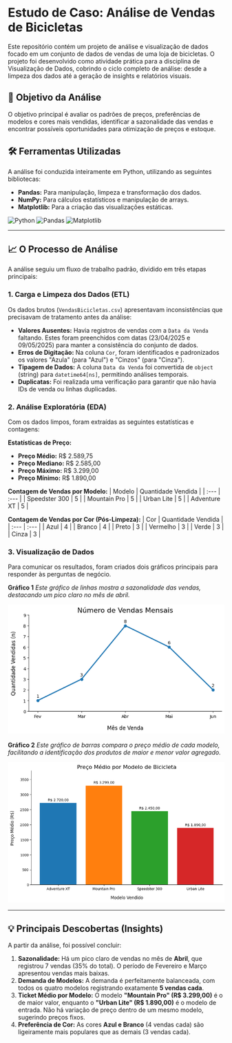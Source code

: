 # Estudo de Caso: Análise de Vendas de Bicicletas

Este repositório contém um projeto de análise e visualização de dados focado em um conjunto de dados de vendas de uma loja de bicicletas. O projeto foi desenvolvido como atividade prática para a disciplina de Visualização de Dados, cobrindo o ciclo completo de análise: desde a limpeza dos dados até a geração de insights e relatórios visuais.

## 🎯 Objetivo da Análise

O objetivo principal é avaliar os padrões de preços, preferências de modelos e cores mais vendidas, identificar a sazonalidade das vendas e encontrar possíveis oportunidades para otimização de preços e estoque.

## 🛠️ Ferramentas Utilizadas

A análise foi conduzida inteiramente em Python, utilizando as seguintes bibliotecas:

* **Pandas:** Para manipulação, limpeza e transformação dos dados.
* **NumPy:** Para cálculos estatísticos e manipulação de arrays.
* **Matplotlib:** Para a criação das visualizações estáticas.

![Python](https://img.shields.io/badge/Python-3776AB?style=for-the-badge&logo=python&logoColor=white)
![Pandas](https://img.shields.io/badge/Pandas-150458?style=for-the-badge&logo=pandas&logoColor=white)
![Matplotlib](https://img.shields.io/badge/Matplotlib-3175a2?style=for-the-badge&logo=matplotlib&logoColor=white)

---

## 📈 O Processo de Análise

A análise seguiu um fluxo de trabalho padrão, dividido em três etapas principais:

### 1. Carga e Limpeza dos Dados (ETL)

Os dados brutos (`VendasBicicletas.csv`) apresentavam inconsistências que precisavam de tratamento antes da análise:

* **Valores Ausentes:** Havia registros de vendas com a `Data da Venda` faltando. Estes foram preenchidos com datas (23/04/2025 e 09/05/2025) para manter a consistência do conjunto de dados.
* **Erros de Digitação:** Na coluna `Cor`, foram identificados e padronizados os valores "Azula" (para "Azul") e "Cinzos" (para "Cinza").
* **Tipagem de Dados:** A coluna `Data da Venda` foi convertida de `object` (string) para `datetime64[ns]`, permitindo análises temporais.
* **Duplicatas:** Foi realizada uma verificação para garantir que não havia IDs de venda ou linhas duplicadas.

### 2. Análise Exploratória (EDA)

Com os dados limpos, foram extraídas as seguintes estatísticas e contagens:

**Estatísticas de Preço:**
* **Preço Médio:** R$ 2.589,75
* **Preço Mediano:** R$ 2.585,00
* **Preço Máximo:** R$ 3.299,00
* **Preço Mínimo:** R$ 1.890,00

**Contagem de Vendas por Modelo:**
| Modelo | Quantidade Vendida |
| :--- | :--- |
| Speedster 300 | 5 |
| Mountain Pro | 5 |
| Urban Lite | 5 |
| Adventure XT | 5 |

**Contagem de Vendas por Cor (Pós-Limpeza):**
| Cor | Quantidade Vendida |
| :--- | :--- |
| Azul | 4 |
| Branco | 4 |
| Preto | 3 |
| Vermelho | 3 |
| Verde | 3 |
| Cinza | 3 |

### 3. Visualização de Dados

Para comunicar os resultados, foram criados dois gráficos principais para responder às perguntas de negócio.

**Gráfico 1**
*Este gráfico de linhas mostra a sazonalidade das vendas, destacando um pico claro no mês de abril.*

![Número de Vendas Mensais](numero_vendas_mensais.png)

**Gráfico 2**
*Este gráfico de barras compara o preço médio de cada modelo, facilitando a identificação dos produtos de maior e menor valor agregado.*

![Preço Médio por Modelo](preco_medio_modelo.png)

---

## 💡 Principais Descobertas (Insights)

A partir da análise, foi possível concluir:

1.  **Sazonalidade:** Há um pico claro de vendas no mês de **Abril**, que registrou 7 vendas (35% do total). O período de Fevereiro e Março apresentou vendas mais baixas.
2.  **Demanda de Modelos:** A demanda é perfeitamente balanceada, com todos os quatro modelos registrando exatamente **5 vendas cada**.
3.  **Ticket Médio por Modelo:** O modelo **"Mountain Pro" (R$ 3.299,00)** é o de maior valor, enquanto o **"Urban Lite" (R$ 1.890,00)** é o modelo de entrada. Não há variação de preço dentro de um mesmo modelo, sugerindo preços fixos.
4.  **Preferência de Cor:** As cores **Azul e Branco** (4 vendas cada) são ligeiramente mais populares que as demais (3 vendas cada).
